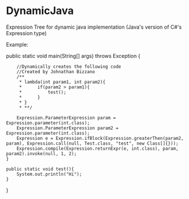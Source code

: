 # DynamicJava
 
Expression Tree for dynamic java implementation (Java's version of C#'s Expression type)

Example:


public static void main(String[] args) throws Exception {
        
        //Dynamically creates the following code
        //Created by Johnathan Bizzano
        /**
         * lambda(int param1, int param2){
         *      if(param2 > param1){
         *          test();
         *      }
         * }    
         * **/
        
        Expression.ParameterExpression param = Expression.parameter(int.class);
        Expression.ParameterExpression param2 = Expression.parameter(int.class);
        Expression e = Expression.ifBlock(Expression.greaterThen(param2, param), Expression.call(null, Test.class, "test", new Class[]{}));
        Expression.compile(Expression.returnExpr(e, int.class), param, param2).invoke(null, 1, 2);
    }

    public static void test(){
        System.out.println("Hi");
    }
 }
